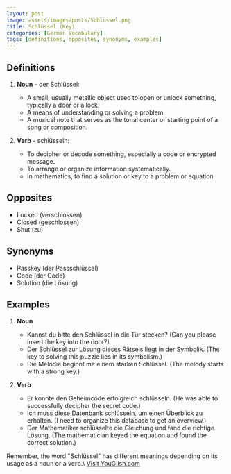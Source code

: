 ```yaml
---
layout: post
image: assets/images/posts/Schlüssel.png
title: Schlüssel (Key)
categories: [German Vocabulary]
tags: [definitions, opposites, synonyms, examples]
---
```


## Definitions

1. **Noun** - der Schlüssel: 
   - A small, usually metallic object used to open or unlock something, typically a door or a lock.
   - A means of understanding or solving a problem.
   - A musical note that serves as the tonal center or starting point of a song or composition.

2. **Verb** - schlüsseln: 
   - To decipher or decode something, especially a code or encrypted message.
   - To arrange or organize information systematically.
   - In mathematics, to find a solution or key to a problem or equation.

## Opposites

- Locked (verschlossen)
- Closed (geschlossen)
- Shut (zu)

## Synonyms

- Passkey (der Passschlüssel)
- Code (der Code)
- Solution (die Lösung)

## Examples

1. **Noun**
   - Kannst du bitte den Schlüssel in die Tür stecken? (Can you please insert the key into the door?)
   - Der Schlüssel zur Lösung dieses Rätsels liegt in der Symbolik. (The key to solving this puzzle lies in its symbolism.)
   - Die Melodie beginnt mit einem starken Schlüssel. (The melody starts with a strong key.)

2. **Verb**
   - Er konnte den Geheimcode erfolgreich schlüsseln. (He was able to successfully decipher the secret code.)
   - Ich muss diese Datenbank schlüsseln, um einen Überblick zu erhalten. (I need to organize this database to get an overview.)
   - Der Mathematiker schlüsselte die Gleichung und fand die richtige Lösung. (The mathematician keyed the equation and found the correct solution.)

Remember, the word "Schlüssel" has different meanings depending on its usage as a noun or a verb.\ <a id="yg-widget-0" class="youglish-widget" data-query="Schlüssel" data-lang="german" data-components="8412" data-auto-start="0" data-bkg-color="theme_light" data-title="How%20to%20pronounce%20Schlüssel%20in%20German"  rel="nofollow" href="https://youglish.com">Visit YouGlish.com</a><script async src="https://youglish.com/public/emb/widget.js" charset="utf-8"></script>